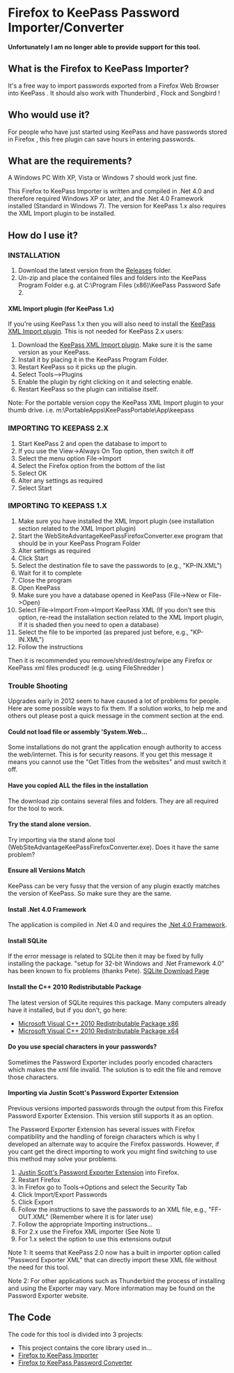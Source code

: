 # Firefox to KeePass Password Importer/Converter

**Unfortunately I am no longer able to provide support for this tool.**

## What is the Firefox to KeePass Importer?
It's a free way to import passwords exported from a Firefox Web Browser into KeePass . It should also work with Thunderbird , Flock and Songbird !

## Who would use it?
For people who have just started using KeePass and have passwords stored in Firefox , this free plugin can save hours in entering passwords.

## What are the requirements?
A Windows PC With XP, Vista or Windows 7 should work just fine.

This Firefox to KeePass Importer is written and compiled in .Net 4.0 and therefore required Windows XP or later, and the .Net 4.0 Framework installed (Standard in Windows 7). The version for KeePass 1.x also requires the XML Import plugin to be installed.

## How do I use it?
### INSTALLATION
1. Download the latest version from the [Releases](https://github.com/Tiggerito/WebSiteAdvantage.KeePass.Firefox.Importer/tree/master/Releases/) folder.
1. Un-zip and place the contained files and folders into the KeePass Program Folder e.g. at C:\Program Files (x86)\KeePass Password Safe 2.
#### XML Import plugin (for KeePass 1.x)
If you're using KeePass 1.x then you will also need to install the [KeePass XML Import plugin](https://keepass.info/plugins.html#xmlimport). This is not needed for KeePass 2.x users:

1. Download the [KeePass XML Import plugin](https://keepass.info/plugins.html#xmlimport). Make sure it is the same version as your KeePass.
1. Install it by placing it in the KeePass Program Folder.
1. Restart KeePass so it picks up the plugin.
1. Select Tools-->Plugins
1. Enable the plugin by right clicking on it and selecting enable.
1. Restart KeePass so the plugin can initialise itself.

Note: For the portable version copy the KeePass XML Import plugin to your thumb drive. i.e. m:\PortableApps\KeePassPortable\App\keepass

### IMPORTING TO KEEPASS 2.X
1. Start KeePass 2 and open the database to import to
1. If you use the View->Always On Top option, then switch it off
1. Select the menu option File->Import
1. Select the Firefox option from the bottom of the list
1. Select OK
1. Alter any settings as required
1. Select Start

### IMPORTING TO KEEPASS 1.X
1. Make sure you have installed the XML Import plugin (see installation section related to the XML Import plugin)
1. Start the WebSiteAdvantageKeePassFirefoxConverter.exe program that should be in your KeePass Program Folder
1. Alter settings as required
1. Click Start
1. Select the destination file to save the passwords to (e.g., "KP-IN.XML")
1. Wait for it to complete
1. Close the program
1. Open KeePass
1. Make sure you have a database opened in KeePass (File->New or File->Open)
1. Select File->Import From->Import KeePass XML (If you don't see this option, re-read the installation section related to the XML Import plugin, If it is shaded then you need to open a database)
1. Select the file to be imported (as prepared just before, e.g., "KP-IN.XML")
1. Follow the instructions

Then it is recommended you remove/shred/destroy/wipe any Firefox or KeePass xml files produced! (e.g. using FileShredder )

### Trouble Shooting
Upgrades early in 2012 seem to have caused a lot of problems for people. Here are some possible ways to fix them. If a solution works, to help me and others out please post a quick message in the comment section at the end.

#### Could not load file or assembly 'System.Web...
Some installations do not grant the application enough authority to access the web/internet. This is for security reasons. If you get this message it means you cannot use the "Get Titles from the websites" and must switch it off.

#### Have you copied ALL the files in the installation
The download zip contains several files and folders. They are all required for the tool to work.

#### Try the stand alone version.
Try importing via the stand alone tool (WebSiteAdvantageKeePassFirefoxConverter.exe). Does it have the same problem?

#### Ensure all Versions Match
KeePass can be very fussy that the version of any plugin exactly matches the version of KeePass. So make sure they are the same.

#### Install .Net 4.0 Framework
The application is compiled in .Net 4.0 and requires the [.Net 4.0 Framework](https://www.microsoft.com/en-us/download/details.aspx?id=17718).

#### Install SQLite
If the error message is related to SQLite then it may be fixed by fully installing the package. "setup for 32-bit Windows and .Net Framework 4.0" has been known to fix problems (thanks Pete).
[SQLite Download Page](http://system.data.sqlite.org/index.html/doc/trunk/www/downloads.wiki)

#### Install the C++ 2010 Redistributable Package
The latest version of SQLite requires this package. Many computers already have it installed, but if you don't, go here:
* [Microsoft Visual C++ 2010 Redistributable Package x86](https://www.microsoft.com/en-us/download/details.aspx?id=5555)
* [Microsoft Visual C++ 2010 Redistributable Package x64](https://www.microsoft.com/en-us/download/details.aspx?id=14632)

#### Do you use special characters in your passwords?
Sometimes the Password Exporter includes poorly encoded characters which makes the xml file invalid. The solution is to edit the file and remove those characters.

#### Importing via Justin Scott's Password Exporter Extension
Previous versions imported passwords through the output from this Firefox Password Exporter Extension. This version still supports it as an option.

The Password Exporter Extension has several issues with Firefox compatibility and the handling of foreign characters which is why I developed an alternate way to acquire the Firefox passwords. However, if you cant get the direct importing to work you might find switching to use this method may solve your problems.

1. [Justin Scott's Password Exporter Extension](https://addons.mozilla.org/en-US/firefox/addon/password-exporter/) into Firefox.
1. Restart Firefox
1. In Firefox go to Tools->Options and select the Security Tab
1. Click Import/Export Passwords
1. Click Export
1. Follow the instructions to save the passwords to an XML file, e.g., "FF-OUT.XML" (Remember where it is for later use)
1. Follow the appropriate Importing instructions...
1. For 2.x use the Firefox XML importer (See Note 1)
1. For 1.x select the option to use this extensions output

Note 1: It seems that KeePass 2.0 now has a built in importer option called "Password Exporter XML" that can directly import these XML file without the need for this tool.

Note 2: For other applications such as Thunderbird the process of installing and using the Exporter may vary. More information may be found on the Password Exporter website.

## The Code
The code for this tool is divided into 3 projects:

* This project contains the core library used in...
* [Firefox to KeePass Importer](https://github.com/Tiggerito/WebSiteAdvantage.KeePass.Firefox.Importer)
* [Firefox to KeePass Password Converter](https://github.com/Tiggerito/WebSiteAdvantage.KeePass.Firefox.Converter)
